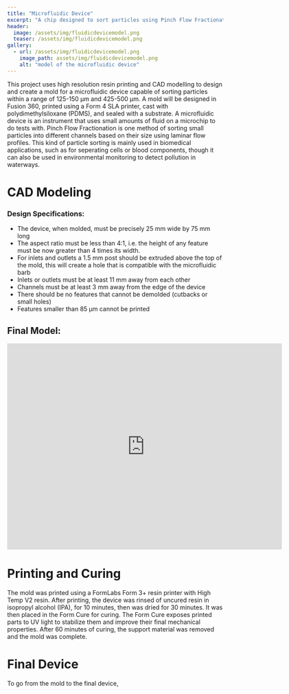 ```yaml
---
title: "Microfluidic Device"
excerpt: "A chip designed to sort particles using Pinch Flow Fractionation (PFF)."
header:
  image: /assets/img/fluidicdevicemodel.png
  teaser: /assets/img/fluidicdevicemodel.png
gallery:
  - url: /assets/img/fluidicdevicemodel.png
    image_path: assets/img/fluidicdevicemodel.png
    alt: "model of the microfluidic device"
---
```


This project uses high resolution resin printing and CAD modelling to design and create a mold for a microfluidic device capable of sorting particles within a range of 125-150 µm and 425-500 µm. A mold will be designed in Fusion 360, printed using a Form 4 SLA printer, cast with polydimethylsiloxane (PDMS), and sealed with a substrate.
A microfluidic device is an instrument that uses small amounts of fluid on a microchip to do tests with. Pinch Flow Fractionation is one method of sorting small particles into different channels based on their size using laminar flow profiles. This kind of particle sorting is mainly used in biomedical applications, such as for seperating cells or blood components, though it can also be used in environmental monitoring to detect pollution in waterways.
# CAD Modeling
### Design Specifications:
* The device, when molded, must be precisely 25 mm wide by 75 mm long
* The aspect ratio must be less than 4:1, i.e. the height of any feature must be now greater than 4 times its width.
* For inlets and outlets a 1.5 mm post should be extruded above the top of the mold, this will create a hole that is compatible with the microfluidic barb
* Inlets or outlets must be at least 11 mm away from each other
* Channels must be at least 3 mm away from the edge of the device
* There should be no features that cannot be demolded (cutbacks or small holes)
* Features smaller than 85 µm cannot be printed
## Final Model:
<iframe src="https://vanderbilt643.autodesk360.com/shares/public/SH286ddQT78850c0d8a40233dd030de6042f?mode=embed" width="640" height="480" allowfullscreen="true" webkitallowfullscreen="true" mozallowfullscreen="true"  frameborder="0"></iframe>

# Printing and Curing
The mold was printed using a FormLabs Form 3+ resin printer with High Temp V2 resin. After printing, the device was rinsed of uncured resin in isopropyl alcohol (IPA), for 10 minutes, then was dried for 30 minutes. It was then placed in the Form Cure for curing. The Form Cure exposes printed parts to UV light to stabilize them and improve their final mechanical properties. After 60 minutes of curing, the support material was removed and the mold was complete.

# Final Device
To go from the mold to the final device,
